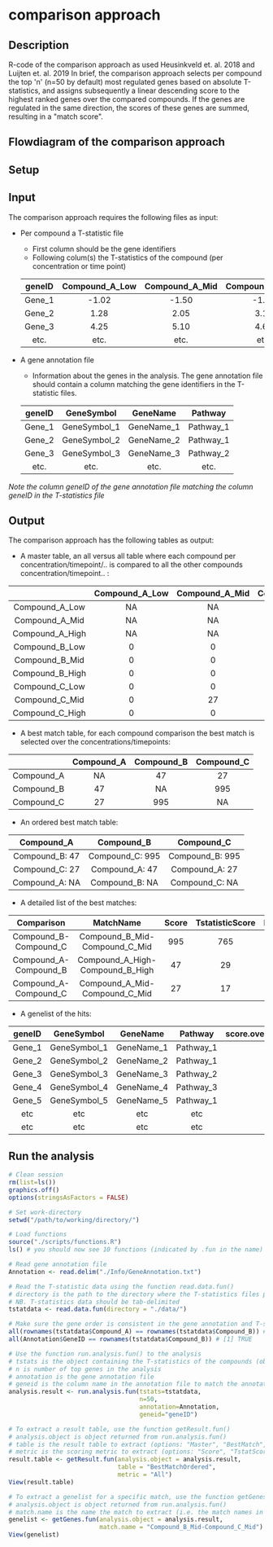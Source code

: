 # comparison approach

## Description
R-code of the comparison approach as used Heusinkveld et. al. 2018 and Luijten et. al. 2019
In brief, the comparison approach selects per compound the top 'n' (n=50 by default) most regulated genes based on absolute T-statistics, and assigns subsequently a linear descending score to the highest ranked genes over the compared compounds.
If the genes are regulated in the same direction, the scores of these genes are summed, resulting in a "match score".

## Flowdiagram of the comparison approach

## Setup

## Input
The comparison approach requires the following files as input:

* Per compound a T-statistic file  
  * First column should be the gene identifiers  
  * Following colum(s) the T-statistics of the compound (per concentration or time point)

  | geneID | Compound_A_Low | Compound_A_Mid | Compound_A_High |
  |:------:|:--------------:|:--------------:|:---------------:|
  | Gene_1 | -1.02          | -1.50          | -1.20           |
  | Gene_2 | 1.28           | 2.05           | 3.10            |
  | Gene_3 | 4.25           | 5.10           | 4.60            |
  | etc.   | etc.           | etc.           | etc.            |

* A gene annotation file  
  * Information about the genes in the analysis. The gene annotation file should contain a column matching the gene identifiers in the T-statistic files.
  
  | geneID | GeneSymbol   | GeneName   | Pathway   |
  |:------:|:------------:|:----------:|:---------:|
  | Gene_1 | GeneSymbol_1 | GeneName_1 | Pathway_1 |
  | Gene_2 | GeneSymbol_2 | GeneName_2 | Pathway_1 |
  | Gene_3 | GeneSymbol_3 | GeneName_3 | Pathway_2 |
  | etc.   | etc.         | etc.       | etc.      |
  
 *Note the column geneID of the gene annotation file matching the column geneID in the T-statistics file*

## Output
The comparison approach has the following tables as output:
  * A master table, an all versus all table where each compound per concentration/timepoint/.. is compared to all the other compounds concentration/timepoint.. :       

|               | Compound_A_Low | Compound_A_Mid | Compound_A_High | Compound_B_Low | Compound_B_Mid | Compound_B_High | Compound_C_Low | Compound_C_Mid | Compound_C_High | 
|:-------------:|:--------------:|:--------------:|:---------------:|:--------------:|:--------------:|:---------------:|:--------------:|:--------------:|:---------------:|
Compound_A_Low  | NA             | NA             | NA              | 0              | 0              | 0               | 0              | 0              | 0               | 
Compound_A_Mid  | NA             | NA             | NA              | 0              | 0              | 0               | 0              | 27             | 0               | 
Compound_A_High | NA             | NA             | NA              | 0              | 43             | 47              | 0              | 0              | 2               | 
Compound_B_Low  | 0              | 0              | 0               | NA             | NA             | NA              | 436            | 518            | 395             | 
Compound_B_Mid  | 0              | 0              | 43              | NA             | NA             | NA              | 313            | 995            | 929             | 
Compound_B_High | 0              | 0              | 47              | NA             | NA             | NA              | 317            | 890            | 949             | 
Compound_C_Low  | 0              | 0              | 0               | 436            | 313            | 317             | NA             | NA             | NA              | 
Compound_C_Mid  | 0              | 27             | 0               | 518            | 995            | 890             | NA             | NA             | NA              | 
Compound_C_High | 0              | 0              | 2               | 395            | 929            | 949             | NA             | NA             | NA              | 


  * A best match table, for each compound comparison the best match is selected over the concentrations/timepoints:
  
|            | Compound_A | Compound_B | Compound_C |
|:----------:|:----------:|:----------:|:----------:|
| Compound_A | NA         | 47         | 27         |
| Compound_B | 47         | NA         | 995        |
| Compound_C | 27         | 995        | NA         |
  
  * An ordered best match table: 

| Compound_A     | Compound_B      | Compound_C      |
|:--------------:|:---------------:|:---------------:|
| Compound_B: 47 | Compound_C: 995 | Compound_B: 995 |
| Compound_C: 27 | Compound_A: 47  | Compound_A: 27  |
| Compound_A: NA | Compound_B: NA  | Compound_C: NA  |

  * A detailed list of the best matches:
  
| Comparison            | MatchName                       | Score | TstatisticScore | NumberOfHits |
|:---------------------:|:-------------------------------:|:-----:|:---------------:|:------------:|
| Compound_B-Compound_C | Compound_B_Mid-Compound_C_Mid   | 995   | 765             | 26           |
| Compound_A-Compound_B | Compound_A_High-Compound_B_High | 47    | 29              | 1            |
| Compound_A-Compound_C | Compound_A_Mid-Compound_C_Mid   | 27    | 17              | 1            |

  * A genelist of the hits:
  
  | geneID | GeneSymbol   | GeneName   | Pathway   | score.over.compounds | score.tstat | regulation |
|:------:|:------------:|:----------:|:---------:|:--------------------:|:-----------:|:----------:|
| Gene_1 | GeneSymbol_1 | GeneName_1 | Pathway_1 | 9                    | 14.63373    |  -         |
| Gene_2 | GeneSymbol_2 | GeneName_2 | Pathway_1 | 94                   | 38.62147    |  +         |
| Gene_3 | GeneSymbol_3 | GeneName_3 | Pathway_2 | 86                   | 37.48938    |  +         |
| Gene_4 | GeneSymbol_4 | GeneName_4 | Pathway_3 | 82                   | 29.59908    |  +         |
| Gene_5 | GeneSymbol_5 | GeneName_5 | Pathway_1 | 46                   | 28.75784    |  +         |
| etc    | etc          | etc        | etc       | etc                  | etc         | etc        |
| etc    | etc          | etc        | etc       | etc                  | etc         | etc        |

## Run the analysis

``` R
# Clean session
rm(list=ls())
graphics.off()
options(stringsAsFactors = FALSE)

# Set work-directory
setwd("/path/to/working/directory/")

# Load functions
source("./scripts/functions.R")
ls() # you should now see 10 functions (indicated by .fun in the name)

# Read gene annotation file
Annotation <- read.delim("./Info/GeneAnnotation.txt")

# Read the T-statistic data using the function read.data.fun()
# directory is the path to the directory where the T-statistics files per compound are located
# NB. T-statistics data should be tab-delimited
tstatdata <- read.data.fun(directory = "./data/")

# Make sure the gene order is consistent in the gene annotation and T-statistic files
all(rownames(tstatdata$Compound_A) == rownames(tstatdata$Compound_B)) # [1] TRUE
all(Annotation$GeneID == rownames(tstatdata$Compound_B)) # [1] TRUE

# Use the function run.analysis.fun() to the analysis
# tstats is the object containing the T-statistics of the compounds (object returned from read.data.fun())
# n is number of top genes in the analysis
# annotation is the gene annotation file
# geneid is the column name in the annotation file to match the annotation file with the rownames of the T-statistics
analysis.result <- run.analysis.fun(tstats=tstatdata, 
                                    n=50, 
                                    annotation=Annotation, 
                                    geneid="geneID")

# To extract a result table, use the function getResult.fun()
# analysis.object is object returned from run.analysis.fun()
# table is the result table to extract (options: "Master", "BestMatch", "BestMatchOrdered")
# metric is the scoring metric to extract (options: "Score", "TstatScore", "NumberOfHits", "All")
result.table <- getResult.fun(analysis.object = analysis.result, 
                              table = "BestMatchOrdered", 
                              metric = "All")
View(result.table)

# To extract a genelist for a specific match, use the function getGenes.fun()
# analysis.object is object returned from run.analysis.fun()
# match.name is the name the match to extract (i.e. the match names in the column "MatchName" from the table BestMatchOrdered and metric All)
genelist <- getGenes.fun(analysis.object = analysis.result, 
                         match.name = "Compound_B_Mid-Compound_C_Mid")
View(genelist)

```





